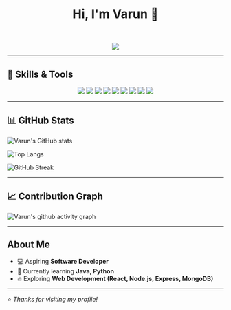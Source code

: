<h1 align="center" style="margin-bottom: 50px;">Hi, I'm Varun 👋</h1>

<p align="center">
  <img src="https://readme-typing-svg.herokuapp.com?font=Fira+Code&size=30&duration=3000&pause=1000&center=true&vCenter=true&width=700&height=100&lines=Aspiring+software+developer;Web+Developer;MERN+Stack;Tech+Enthusiast" />
</p>

---

## 🚀 Skills & Tools
<p align="center">
  <!-- JavaScript -->
  <img src="https://img.shields.io/badge/JavaScript-ES6-yellow?style=for-the-badge&logo=javascript&logoColor=white&labelColor=20232A" />
  <!-- React -->
  <img src="https://img.shields.io/badge/React-17.0.2-blue?style=for-the-badge&logo=react&logoColor=white" />
  <!-- Node.js -->
  <img src="https://img.shields.io/badge/Node.js-16.0.0-green?style=for-the-badge&logo=node.js&logoColor=white" />
  <!-- Express -->
  <img src="https://img.shields.io/badge/Express.js-4.17.1-black?style=for-the-badge&logo=express&logoColor=white" />
  <!-- MongoDB -->
  <img src="https://img.shields.io/badge/MongoDB-5.0.0-brightgreen?style=for-the-badge&logo=mongodb&logoColor=white" />
  <!-- Java -->
  <img src="https://img.shields.io/badge/Java-ED8B00?style=for-the-badge&logo=openjdk&logoColor=white" />
  <!-- HTML -->
  <img src="https://img.shields.io/badge/HTML5-E34F26?style=for-the-badge&logo=html5&logoColor=white" />
  <!-- CSS -->
  <img src="https://img.shields.io/badge/CSS3-1572B6?style=for-the-badge&logo=css3&logoColor=white" />
  <!-- Bootstrap -->
  <img src="https://img.shields.io/badge/Bootstrap-7952B3?style=for-the-badge&logo=bootstrap&logoColor=white" />
</p>

---

## 📊 GitHub Stats
![Varun's GitHub stats](https://github-readme-stats.vercel.app/api?username=Varun04-pixel&show_icons=true&theme=radical)

![Top Langs](https://github-readme-stats.vercel.app/api/top-langs/?username=Varun04-pixel&layout=compact&theme=radical)

![GitHub Streak](https://streak-stats.demolab.com/?user=Varun04-pixel&theme=radical)

---

## 📈 Contribution Graph
![Varun's github activity graph](https://github-readme-activity-graph.vercel.app/graph?username=Varun04-pixel&theme=react-dark&hide_border=true)

---

##  About Me
- 💻 Aspiring **Software Developer**
- 🌱 Currently learning **Java, Python**
- 🔥 Exploring **Web Development (React, Node.js, Express, MongoDB)**

---

⭐️ *Thanks for visiting my profile!*
